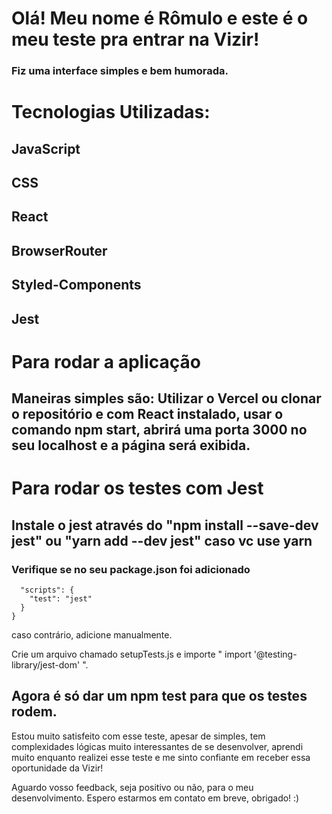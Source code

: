 # Olá! Meu nome é Rômulo e este é o meu teste pra entrar na Vizir!

### Fiz uma interface simples e bem humorada.

# Tecnologias Utilizadas:
## JavaScript
## CSS
## React
## BrowserRouter
## Styled-Components
## Jest

# Para rodar a aplicação
## Maneiras simples são: Utilizar o Vercel ou clonar o repositório e com React instalado, usar o comando npm start, abrirá uma porta 3000 no seu localhost e a página será exibida.



# Para rodar os testes com Jest


## Instale o jest através do "npm install --save-dev jest" ou "yarn add --dev jest" caso vc use yarn
### Verifique se no seu package.json foi adicionado
      "scripts": {
        "test": "jest"
      }
    } 
caso contrário, adicione manualmente.

Crie um arquivo chamado setupTests.js e importe " import '@testing-library/jest-dom' ".

## Agora é só dar um npm test para que os testes rodem.

Estou muito satisfeito com esse teste, apesar de simples, tem complexidades lógicas muito interessantes de se desenvolver, aprendi muito enquanto realizei esse teste e me sinto confiante em receber essa oportunidade da Vizir! 

Aguardo vosso feedback, seja positivo ou não, para o meu desenvolvimento. Espero estarmos em contato em breve, obrigado! :)
